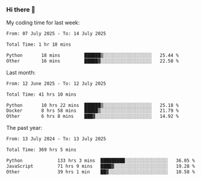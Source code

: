### Hi there 👋

My coding time for last week:

<!--START_SECTION:week-->

```txt
From: 07 July 2025 - To: 14 July 2025

Total Time: 1 hr 10 mins

Python       18 mins         ██████▒░░░░░░░░░░░░░░░░░░   25.44 %
Other        16 mins         █████▓░░░░░░░░░░░░░░░░░░░   22.58 %
```

<!--END_SECTION:week-->

Last month:

<!--START_SECTION:month-->

```txt
From: 12 June 2025 - To: 12 July 2025

Total Time: 41 hrs 10 mins

Python       10 hrs 22 mins  ██████▒░░░░░░░░░░░░░░░░░░   25.18 %
Docker       8 hrs 58 mins   █████▒░░░░░░░░░░░░░░░░░░░   21.79 %
Other        6 hrs 8 mins    ███▓░░░░░░░░░░░░░░░░░░░░░   14.92 %
```

<!--END_SECTION:month-->

The past year:

<!--START_SECTION:year-->

```txt
From: 13 July 2024 - To: 13 July 2025

Total Time: 369 hrs 5 mins

Python             133 hrs 3 mins  █████████░░░░░░░░░░░░░░░░   36.05 %
JavaScript         71 hrs 9 mins   ████▓░░░░░░░░░░░░░░░░░░░░   19.28 %
Other              39 hrs 1 min    ██▓░░░░░░░░░░░░░░░░░░░░░░   10.58 %
```

<!--END_SECTION:year-->
